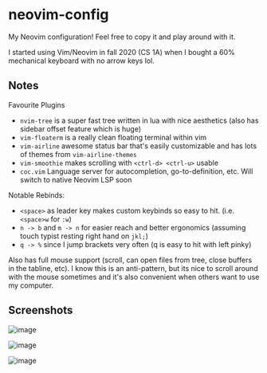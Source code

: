 ﻿# neovim-config

My Neovim configuration! Feel free to copy it and play around with it.

I started using Vim/Neovim in fall 2020 (CS 1A) when I bought a 60% mechanical keyboard with no arrow keys lol.

## Notes
Favourite Plugins
- `nvim-tree` is a super fast tree written in lua with nice aesthetics (also has sidebar offset feature which is huge)
- `vim-floaterm` is a really clean floating terminal within vim
- `vim-airline` awesome status bar that's easily customizable and has lots of themes from `vim-airline-themes`
- `vim-smoothie` makes scrolling with `<ctrl-d> <ctrl-u>` usable
- `coc.vim` Language server for autocompletion, go-to-definition, etc. Will switch to native Neovim LSP soon

Notable Rebinds:
- `<space>` as leader key makes custom keybinds so easy to hit. (i.e. `<space>w` for `:w`) 
- `n -> b` and `m -> n` for easier reach and better ergonomics (assuming touch typist resting right hand on `jkl;`)
- `q -> %` since I jump brackets very often (q is easy to hit with left pinky)

Also has full mouse support (scroll, can open files from tree, close buffers in the tabline, etc). I know this is an anti-pattern, but its nice to scroll around with the mouse sometimes and it's also convenient when others want to use my computer.

## Screenshots
![image](https://user-images.githubusercontent.com/20462187/125180847-01392680-e1cd-11eb-974c-a570e989c612.png)

![image](https://user-images.githubusercontent.com/20462187/125180890-5412de00-e1cd-11eb-94ac-643d5bd17c3d.png)

![image](https://user-images.githubusercontent.com/20462187/125180900-6db42580-e1cd-11eb-88f2-1050d9d4d82c.png)


